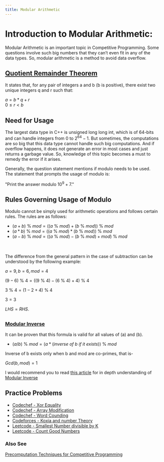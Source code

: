 ```yaml
---
title: Modular Arithmetic
---
```


# Introduction to Modular Arithmetic:

Modular Arithmetic is an important topic in Competitive Programming. Some questions involve such big numbers that they can’t even fit in any of the data types. So, modular arithmetic is a method to avoid data overflow.


## [Quotient Remainder Theorem](https://www.geeksforgeeks.org/quotient-remainder-theorem/)
It states that, for any pair of integers a and b (b is positive), there exist two unique integers q and r such that:

$a = b * q + r$  
$0 \le r < b$


## Need for Usage

The largest data type in C++ is unsigned long long int, which is of 64-bits and can handle integers from 0 to $2^{64}-1$. But sometimes, the computations are so big that this data type cannot handle such big computations. And if overflow happens, it does not generate an error in most cases and just returns a garbage value. So, knowledge of this topic becomes a must to remedy the error if it arises.

Generally, the question statement mentions if modulo needs to be used. The statement that prompts the usage of modulo is:

"Print the answer modulo $10^9+7$."


## Rules Governing Usage of Modulo

Modulo cannot be simply used for arithmetic operations and follows certain rules. The rules are as follows:

- $(a + b)$ % $mod = ((a$ % $mod) + (b$ % $mod))$ % $mod$
- $(a * b)$ % $mod = ((a$ % $mod) * (b$ % $mod))$ % $mod$
- $(a - b)$ % $mod = ((a$ % $mod) - (b$ % $mod) + mod)$ % $mod$

<br>
<br>
The difference from the general pattern in the case of subtraction can be understood by the following example:

$a = 9, b = 6, mod = 4$

$(9-6)$ % $4 = ((9$ % $4)-(6$ % $4)+4)$ % $4$

$3$ % $4 = (1-2+4)$ % $4$

$3 = 3$

$LHS=RHS.$

##

### [Modular Inverse](https://cp-algorithms.com/algebra/module-inverse.html) 

It can be proven that this formula is valid for all values of \(a\) and \(b\).

- $(a / b)$ % $mod = (a * (inverse\ of\ b\ if\ it\ exists))$ % $mod$

Inverse of b exists only when b and mod are co-primes, that is-

$Gcd( b , mod ) = 1$

I would recommend you to read [this article](https://cp-algorithms.com/algebra/module-inverse.html) for in depth understanding of [Modular Inverse](https://cp-algorithms.com/algebra/module-inverse.html)
<br>

## Practice Problems 
    
- [Codechef - Xor Equality](https://www.codechef.com/problems/XOREQUAL)
- [Codechef - Array Modification](https://www.codechef.com/problems/MARM)
- [Codechef - Word Counding](https://www.codechef.com/problems/WCOUNT)
- [Codeforces - Koxia and number Theory](https://codeforces.com/problemset/problem/1770/C)
- [Leetcode - Smallest Number divisible by K](https://leetcode.com/problems/smallest-integer-divisible-by-k/description/)
- [Leetcode - Count Good Numbers](https://leetcode.com/problems/count-good-numbers/)

### Also See

[Precomputation Techniques for Competitive Programming](https://www.geeksforgeeks.org/precomputation-techniques-for-competitive-programming/)


    
    